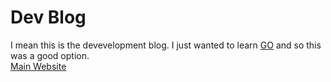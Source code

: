 # Dev Blog
I mean this is the devevelopment blog. I just wanted to learn [GO](https://golang.org) and so this was a good option.
<br />
[Main Website](http://gnowbros.com)